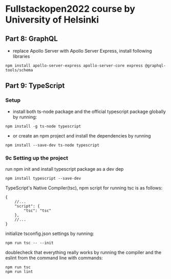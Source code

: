 # Fullstackopen2022 course by University of Helsinki

## Part 8: GraphQL

- replace Apollo Server with Apollo Server Express, install following libraries

```shell
npm install apollo-server-express apollo-server-core express @graphql-tools/schema
```

## Part 9: TypeScript

### Setup

- install both ts-node package and the official typescript package globally by running:

```shell
npm install -g ts-node typescript
```

- or create an npm project and install the dependencies by running

```shell
npm install --save-dev ts-node typescript
```

### 9c Setting up the project

run npm init and install typescript package as a dev dep

```shell
npm install typescript --save-dev
```

TypeScript's Native Compiler(tsc), npm script for running tsc is as follows:

```shell
{
    //...
    "script": {
        "tsc": "tsc"
    },
    //...
}
```

initialize tsconfig.json settings by running:

```shell
npm run tsc -- --init
```

doublecheck that everything really works by running the compiler and the eslint from the command line with commands:

```shell
npm run tsc
npm run lint
```
